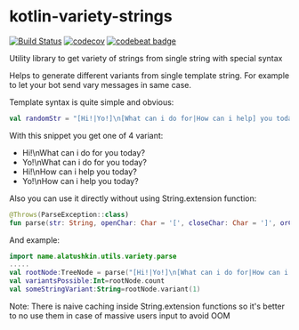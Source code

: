 # kotlin-variety-strings

[![Build Status](https://travis-ci.org/alatushkin/kotlin-variety-strings.svg?branch=master)](https://travis-ci.org/alatushkin/kotlin-variety-strings)
[![codecov](https://codecov.io/gh/alatushkin/kotlin-variety-strings/branch/master/graph/badge.svg)](https://codecov.io/gh/alatushkin/kotlin-variety-strings)
[![codebeat badge](https://codebeat.co/badges/4ffecc9a-4322-456b-91e5-d7b9687f64d9)](https://codebeat.co/projects/github-com-alatushkin-kotlin-variety-strings-master)

Utility library to get variety of strings from single string with special syntax

Helps to generate different variants from single template string. 
For example to let your bot send vary messages in same case.

Template syntax is quite simple and obvious:
```kotlin
val randomStr = "[Hi!|Yo!]\n[What can i do for|How can i help] you today?".randomVariant()
```
With this snippet you get one of 4 variant:
* Hi!\nWhat can i do for you today?
* Yo!\nWhat can i do for you today?
* Hi!\nHow can i help you today?
* Yo!\nHow can i help you today?

Also you can use it directly without using String.extension function:
```kotlin
@Throws(ParseException::class)
fun parse(str: String, openChar: Char = '[', closeChar: Char = ']', orChar: Char = '|'): TreeNode 
```
And example:
```kotlin
import name.alatushkin.utils.variety.parse
.....
val rootNode:TreeNode = parse("[Hi!|Yo!]\n[What can i do for|How can i help] you today?")
val variantsPossible:Int=rootNode.count
val someStringVariant:String=rootNode.variant(1)

```
 
 Note:
 There is naive caching inside String.extension functions so it's better to no use them in case of massive users input to avoid OOM
    
